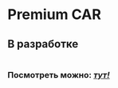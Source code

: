 # Premium CAR 
## В разработке
![]()

### Посмотреть можно: [*тут!*]( https://artem-kukin.github.io/Premium-car/)

